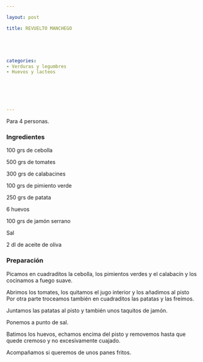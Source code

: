 ```yaml
---

layout: post

title: REVUELTO MANCHEGO





categories:
- Verduras y legumbres
- Huevos y lacteos






---
```


Para 4 personas.

<h3>Ingredientes</h3>

100 grs de cebolla

500 grs de tomates

300 grs de calabacines

100 grs de pimiento verde

250 grs de patata

6 huevos

100 grs de jamón serrano

Sal

2 dl de aceite de oliva

<h3>Preparación</h3>

Picamos en cuadraditos la cebolla, los pimientos verdes y el calabacín y los cocinamos a fuego suave.

Abrimos los tomates, los quitamos el jugo interior y los añadimos al pisto Por otra parte troceamos también en cuadraditos las patatas y las freímos.

Juntamos las patatas al pisto y también unos taquitos de jamón.

Ponemos a punto de sal.

Batimos los huevos, echamos encima del pisto y removemos hasta que quede cremoso y no excesivamente cuajado.

Acompañamos si queremos de unos panes fritos.